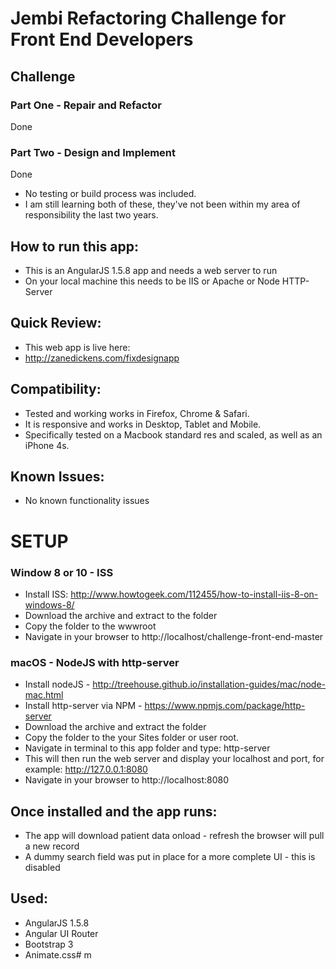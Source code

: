 # Jembi Refactoring Challenge for Front End Developers

## Challenge

### Part One - Repair and Refactor

Done

### Part Two - Design and Implement

Done

- No testing or build process was included.
- I am still learning both of these, they've not been within my area of responsibility the last two years.

## How to run this app:
- This is an AngularJS 1.5.8 app and needs a web server to run
- On your local machine this needs to be IIS or Apache or Node HTTP-Server

## Quick Review:
- This web app is live here: 
- http://zanedickens.com/fixdesignapp

## Compatibility:
- Tested and working works in Firefox, Chrome & Safari.
- It is responsive and works in Desktop, Tablet and Mobile. 
- Specifically tested on a Macbook standard res and scaled, as well as an iPhone 4s.

## Known Issues:
- No known functionality issues

# SETUP

### Window 8 or 10 - ISS
- Install ISS: http://www.howtogeek.com/112455/how-to-install-iis-8-on-windows-8/
- Download the archive and extract to the folder
- Copy the folder to the wwwroot
- Navigate in your browser to http://localhost/challenge-front-end-master

### macOS - NodeJS with http-server
- Install nodeJS - http://treehouse.github.io/installation-guides/mac/node-mac.html
- Install http-server via NPM - https://www.npmjs.com/package/http-server
- Download the archive and extract the folder
- Copy the folder to the your Sites folder or user root.
- Navigate in terminal to this app folder and type: http-server
- This will then run the web server and display your localhost and port, for example: http://127.0.0.1:8080
- Navigate in your browser to http://localhost:8080

## Once installed and the app runs:
- The app will download patient data onload - refresh the browser will pull a new record
- A dummy search field was put in place for a more complete UI - this is disabled

## Used: 
- AngularJS 1.5.8
- Angular UI Router
- Bootstrap 3
- Animate.css# m
